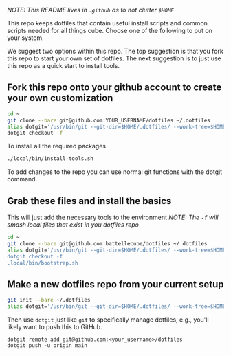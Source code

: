 _NOTE: This README lives in `.github` as to not clutter `$HOME`_

This repo keeps dotfiles that contain useful install scripts and common scripts needed for all things cube.
Choose one of the following to put on your system.

We suggest two options within this repo. The top suggestion is that you fork this repo to start your own set of dotfiles. The next suggestion is to just use this repo as a quick start to install tools.


## Fork this repo onto your github account to create your own customization

```sh
cd ~
git clone --bare git@github.com:YOUR_USERNAME/dotfiles ~/.dotfiles
alias dotgit='/usr/bin/git --git-dir=$HOME/.dotfiles/ --work-tree=$HOME'
dotgit checkout -f
```
To install all the required packages
```sh
./local/bin/install-tools.sh
```
To add changes to the repo you can use normal git functions with the dotgit command.


## Grab these files and install the basics

This will just add the necessary tools to the environment
_NOTE: The `-f` will smash local files that exist in you dotfiles repo_

```sh
cd ~
git clone --bare git@github.com:battellecube/dotfiles ~/.dotfiles
alias dotgit='/usr/bin/git --git-dir=$HOME/.dotfiles/ --work-tree=$HOME
dotgit checkout -f
.local/bin/bootstrap.sh
```
## Make a new dotfiles repo from your current setup
```sh
git init --bare ~/.dotfiles
alias dotgit='/usr/bin/git --git-dir=$HOME/.dotfiles/ --work-tree=$HOME'
```

Then use `dotgit` just like `git` to specifically manage dotfiles, e.g., you'll
likely want to push this to GitHub.

```
dotgit remote add git@github.com:<your_username>/dotfiles
dotgit push -u origin main
```
